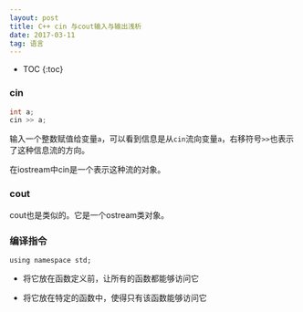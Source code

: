 ```yaml
---
layout: post
title: C++ cin 与cout输入与输出浅析
date: 2017-03-11
tag: 语言
---
```


* TOC 
{:toc}


### cin

```cpp
int a;
cin >> a;
```

输入一个整数赋值给变量```a```，可以看到信息是从```cin```流向变量```a```，右移符号```>>```也表示了这种信息流的方向。

在iostream中cin是一个表示这种流的对象。

### cout

cout也是类似的。它是一个ostream类对象。


### 编译指令

```using namespace std;```

- 将它放在函数定义前，让所有的函数都能够访问它

- 将它放在特定的函数中，使得只有该函数能够访问它



